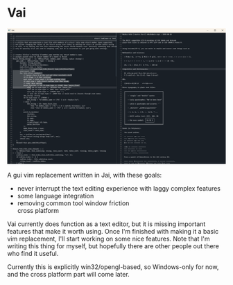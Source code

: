 # Vai

![Alt text](screenshot.png "screenshot")

A gui vim replacement written in Jai, with these goals: 

<ul>
    <li>never interrupt the text editing experience with laggy complex features</li>
    <li>some language integration</li>
    <li>removing common tool window friction</li>
    <ii>cross platform</li>
</ul>

Vai currently does function as a text editor, but it is missing important features that make it worth using. Once I'm finished with making it a basic vim replacement, I'll start working on some nice features. Note that I'm writing this thing for myself, but hopefully there are other people out there who find it useful.

Currently this is explicitly win32/opengl-based, so Windows-only for now, and the cross platform part will come later.
